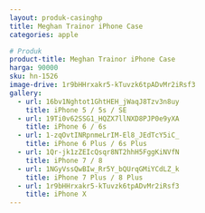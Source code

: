 ```yaml
---
layout: produk-casinghp
title: Meghan Trainor iPhone Case
categories: apple

# Produk
product-title: Meghan Trainor iPhone Case
harga: 90000
sku: hn-1526
image-drive: 1r9bHHrxakr5-kTuvzk6tpADvMr2iRsf3
gallery:
  - url: 16bv1Nghtot1GhtHEH_jWaqJ8Tzv3n8uy
    title: iPhone 5 / 5s / SE
  - url: 19Ti0v62SSG1_HQZX7llNXD8PJP0e9yXA
    title: iPhone 6 / 6s
  - url: 1-zqOvtINRpnmeLrIM-El8_JEdTcY5iC_
    title: iPhone 6 Plus / 6s Plus
  - url: 1Qr-jk1zZEIcQsqr8NT2hhH5FggKiNVfN
    title: iPhone 7 / 8
  - url: 1NGyVssQwBIw_Rr5Y_bQUrqGMiYCdLZ_k
    title: iPhone 7 Plus / 8 Plus
  - url: 1r9bHHrxakr5-kTuvzk6tpADvMr2iRsf3
    title: iPhone X
---
```

